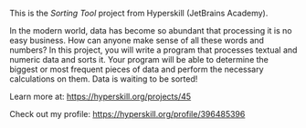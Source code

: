 This is the *Sorting Tool* project from Hyperskill (JetBrains Academy).


<p>In the modern world, data has become so abundant that processing it is no easy business. How can anyone make sense of all these words and numbers? In this project, you will write a program that processes textual and numeric data and sorts it. Your program will be able to determine the biggest or most frequent pieces of data and perform the necessary calculations on them. Data is waiting to be sorted!

Learn more at: https://hyperskill.org/projects/45

Check out my profile: https://hyperskill.org/profile/396485396
